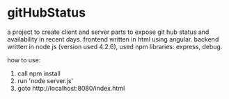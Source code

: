 # gitHubStatus
a project to create client and server parts to expose git hub status and availability in recent days.
frontend written in html using angular.
backend written in node js (version used 4.2.6), used npm libraries: express, debug.

how to use:
1. call npm install
2. run 'node server.js'
3. goto http://localhost:8080/index.html
